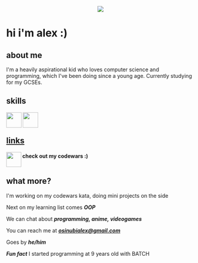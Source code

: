 <p align="center">
  <img src="https://camo.githubusercontent.com/abce3566044253c8761400d8537568f8d3c6aa4835b2b52b3a50630377181d70/68747470733a2f2f692e696d6775722e636f6d2f6c6b65714d71732e676966" />
</p>


# hi i'm alex :)


## about me
I'm a heavily aspirational kid who loves computer science and programming, which I've been doing since a young age. Currently studying for my GCSEs. 


## skills
<a href="https://github.com/dragonbough/python"><img align="left" width="41" height="41" src="https://github.com/dragonbough/dragonbough/assets/99271006/1785b9a6-785a-4e39-b535-69a8cbaa7c2f">
<a href="https://github.com/dragonbough/c-sharp"><img align="left" width="41" height="41" src="https://github.com/dragonbough/dragonbough/assets/99271006/40404fb7-87e9-4504-8590-2b0a5cbc2b7f"> <br/> <br/>


## links
<a href="https://www.codewars.com/users/dragonbough"><img align="left" width="40" height="40" src="https://github.com/dragonbough/dragonbough/assets/99271006/f417a7e6-fbff-4b06-9776-d616b164ae30"> </a> 
#### check out my codewars :) <br/> <br/>


## what more?
I'm working on my codewars kata, doing mini projects on the side 

Next on my learning list comes ***OOP***

We can chat about ***programming, anime, videogames***

You can reach me at ***osinubialex@gmail.com***

Goes by ***he/him***

***Fun fact*** I started programming at 9 years old with BATCH

